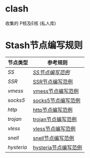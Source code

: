 # clash
收集的
P核及E核
(私人库)

# Stash节点编写规则

|节点类型|参考规则|
|---|---|
|*SS*|*[SS节点编写范例](https://github.com/STASH-NETWORKS-LIMITED/stash-example/blob/main/config.yaml#L206)*|
|*SSR*|[SSR节点编写范例](https://github.com/STASH-NETWORKS-LIMITED/stash-example/blob/main/config.yaml#L379)|
|*vmess*|[vmess节点编写范例](https://github.com/STASH-NETWORKS-LIMITED/stash-example/blob/main/config.yaml#L249)|
|*socks5*|[socks5节点编写范例](https://github.com/STASH-NETWORKS-LIMITED/stash-example/blob/main/config.yaml#L317)|
|*http*|[http节点编写范例](https://github.com/STASH-NETWORKS-LIMITED/stash-example/blob/main/config.yaml#L328)|
|*trojan*|[trojan节点编写范例](https://github.com/STASH-NETWORKS-LIMITED/stash-example/blob/main/config.yaml#L350)|
|*vless*|[vless节点编写范例](https://github.com/STASH-NETWORKS-LIMITED/stash-example/blob/main/config.yaml#L399)|
|*snell*|[snell节点编写范例](https://github.com/STASH-NETWORKS-LIMITED/stash-example/blob/main/config.yaml#L338)|
|*hysteria*|[hysteria节点编写范例](https://github.com/STASH-NETWORKS-LIMITED/stash-example/blob/main/config.yaml#L363)|


